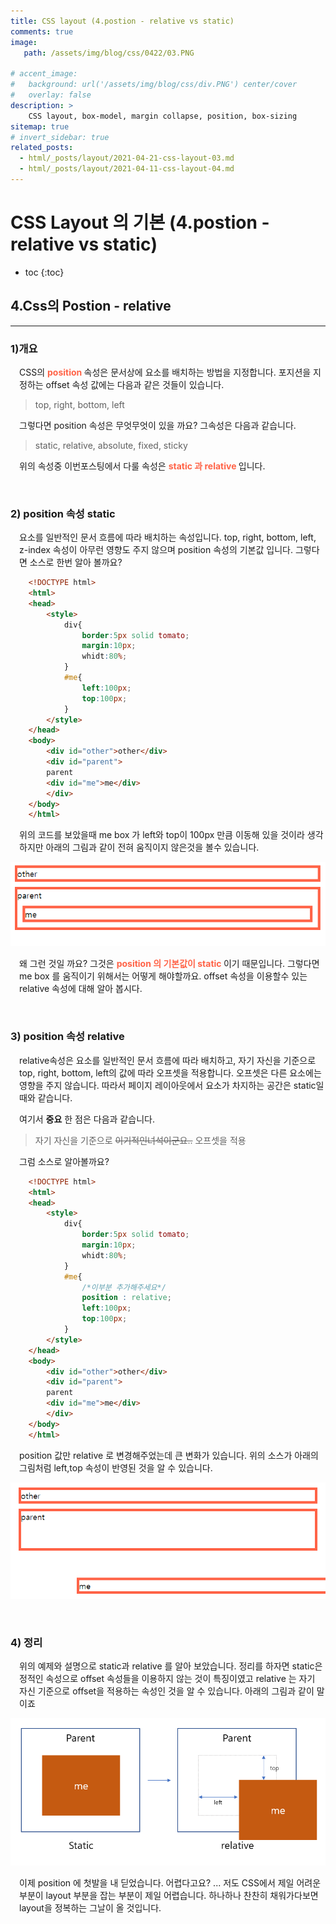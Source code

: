 ```yaml
---
title: CSS layout (4.postion - relative vs static)
comments: true
image: 
   path: /assets/img/blog/css/0422/03.PNG
   
# accent_image: 
#   background: url('/assets/img/blog/css/div.PNG') center/cover
#   overlay: false
description: >
    CSS layout, box-model, margin collapse, position, box-sizing
sitemap: true
# invert_sidebar: true
related_posts:
  - html/_posts/layout/2021-04-21-css-layout-03.md
  - html/_posts/layout/2021-04-11-css-layout-04.md
---
```


# CSS Layout 의 기본 (4.postion - relative vs static)

* toc
{:toc}


## 4.Css의 Postion - relative
---

### 1)개요  
<p style="padding-left:1em">
 CSS의 <span style="color:tomato"><strong> position </strong></span> 속성은 문서상에 요소를 배치하는 방법을 지정합니다. 포지션을 지정하는 offset 속성 값에는 다음과 같은 것들이 있습니다.
</p>

> top, right, bottom, left

<p style="padding-left:1em">
 그렇다면 position 속성은 무엇무엇이 있을 까요? 그속성은 다음과 같습니다. 
</p>

> static, relative, absolute, fixed, sticky 

<p style="padding-left:1em">
 위의 속성중 이번포스팅에서 다룰 속성은 <span style="color:tomato"><strong stlye="color:tomato"> static 과 relative </strong></span> 입니다. 
</p>


<br />

### 2) position 속성 static
<p style="padding-left:1em">
    요소를 일반적인 문서 흐름에 따라 배치하는 속성입니다. top, right, bottom, left, z-index 속성이 아무런 영향도 주지 않으며 position 속성의 기본값 입니다.
    그렇다면 소스로 한번 알아 볼까요?
</p>

```html
    <!DOCTYPE html>
    <html>
    <head>
        <style>
            div{
                border:5px solid tomato;
                margin:10px;
                whidt:80%;
            }
            #me{
                left:100px;
                top:100px;
            }
        </style>
    </head>
    <body>
        <div id="other">other</div>
        <div id="parent">
        parent
        <div id="me">me</div>
        </div>
    </body>
    </html>
```

<p style="padding-left:1em">
위의 코드를 보았을때 me box 가 left와 top이 100px 만큼 이동해 있을 것이라 생각하지만 아래의 그림과 같이 전혀 움직이지 않은것을 볼수 있습니다.  
</P>

![static](/assets/img/blog/css/0422/042201.PNG "static")

<p style="padding-left:1em">
왜 그런 것일 까요? 그것은 <span style="color:tomato"><strong stlye="color:tomato">position 의 기본값이 static </strong></span> 이기 때문입니다. 그렇다면 me box 를 움직이기 위해서는 어떻게 해야할까요. offset 속성을 이용할수 있는 relative 속성에 대해 알아 봅시다.   
</P>

<br />

### 3) position 속성 relative
<p style="padding-left:1em">
relative속성은 요소를 일반적인 문서 흐름에 따라 배치하고, 자기 자신을 기준으로 top, right, bottom, left의 값에 따라 오프셋을 적용합니다. 오프셋은 다른 요소에는 영향을 주지 않습니다. 따라서 페이지 레이아웃에서 요소가 차지하는 공간은 static일 때와 같습니다.
</P>

<p style="padding-left:1em">여기서 <b>중요</b> 한 점은 다음과 같습니다.</p>

>자기 자신을 기준으로 ~~이기적인녀석이군요..~~ 오프셋을 적용

<p style="padding-left:1em">
그럼 소스로 알아볼까요?
</P>

```html
    <!DOCTYPE html>
    <html>
    <head>
        <style>
            div{
                border:5px solid tomato;
                margin:10px;
                whidt:80%;
            }
            #me{
                /*이부분 추가해주세요*/
                position : relative; 
                left:100px;
                top:100px;
            }
        </style>
    </head>
    <body>
        <div id="other">other</div>
        <div id="parent">
        parent
        <div id="me">me</div>
        </div>
    </body>
    </html>
```
<p style="padding-left:1em">
    position 값만 relative 로 변경해주었는데 큰 변화가 있습니다. 위의 소스가 아래의 그림처럼 left,top 속성이 반영된 것을 알 수 있습니다. 
</P>

![마진겹침3](/assets/img/blog/css/0422/02.PNG "마진겹침 3")

<br  />

### 4) 정리
<p style="padding-left:1em">
    위의 예제와 설명으로 static과 relative 를 알아 보았습니다. 
    정리를 하자면 static은 정적인 속성으로 offset 속성들을 이용하지 않는 것이 특징이였고 relative 는 자기 자신 기준으로 offset을 적용하는 속성인 것을 알 수 있습니다. 아래의 그림과 같이 말이죠 
</P>

![relative](/assets/img/blog/css/0422/03.PNG "static vs relative")

<p style="padding-left:1em">
  이제 position 에 첫발을 내 딛었습니다. 어렵다고요? ... 저도 CSS에서 제일 어려운 부분이 layout 부분을 잡는 부분이 제일 어렵습니다. 하나하나 찬찬히 채워가다보면 layout을 정복하는 그날이 올 것입니다. 
</P>


